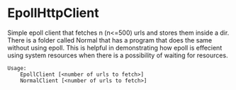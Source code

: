 EpollHttpClient
===============

Simple epoll client that fetches n (n<=500) urls and stores them inside a dir. There is a folder called Normal that has a program that does the same without using epoll. This is helpful in demonstrating how epoll is effecient using system resources when there is a possibility of waiting for resources.

    Usage:
        EpollClient [<number of urls to fetch>]
        NormalClient [<number of urls to fetch>]
